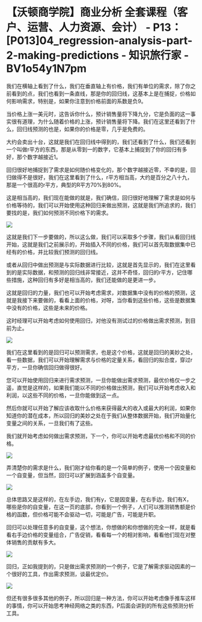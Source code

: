 # 【沃顿商学院】商业分析 全套课程（客户、运营、人力资源、会计） - P13：[P013]04_regression-analysis-part-2-making-predictions - 知识旅行家 - BV1o54y1N7pm

我们在横轴上看到了什么，我们在垂直轴上有价格，我们有单位的需求，除了你之前看到的点，我们也看到一条直线，那是你的回归线，这基本上是在捕捉，价格如何影响需求，特别是，如果你注意到价格前面的系数是负9。

当价格上涨一美元时，这告诉你什么，预计销售量将下降九分，它是负面的这一事实很有道理，为什么随着价格的上涨，预计销售量将下降。我们在这里还看到了什么，回归线预测的也是，如果你的价格是零，几乎是免费的。

大约会卖出十台，这就是我们在回归线中得到的，我们还看到了什么，我们还看到一个叫做r平方的东西，那是从零到一的数字，它基本上捕捉到了你的回归有多好，那个数字越接近1。

回归很好地捕捉到了需求是如何随价格变化的，那个数字越接近零，不幸的是，回归做得不是很好，我们在这里看到了什么，r平方相当高，大约是百分之八十九，那是一个很高的r平方，典型的R平方70%到80%。

这是相当高的，我们现在能做的就是，我们确信，回归很好地理解了需求是如何与价格等待的，我们可以开始使用这种回归来做出预测，这就是我们所追求的，我们要找的是，我们如何预测不同价格下的需求。

![](img/427f4ecd1b4f7da5fefda5cfa51759c1_1.png)

这就是我们下一步要做的，所以这么做，我们可以采取多个步骤，我们从看回归线开始，这就是我们之前展示的，开始插入不同的价格，我们可以首先取数据集中已经有的价格，并比较我们预测的回归线。

或者从回归中做出预测是与实际数据进行比较，这就是首先显示的，我们在这里看到的是实际数据，和预测的回归线非常接近，这并不奇怪，回归的r平方，记住哪些措施，这种回归有多好是相当高的，我们还能做的是更进一步。

这就是回归的力量，我们也可以开始考虑需求，对数据集中没有的价格的预测，这就是我接下来要做的，看看上面的价格，对呀，当你看到这些价格，这些是数据集中没有的价格，这些是未来的价格。

这时经理可以开始考虑如何使用回归，对他没有测试过的价格做出需求预测，到目前为止。

![](img/427f4ecd1b4f7da5fefda5cfa51759c1_3.png)

我们在这里看到的是回归可以预测需求，也是这个价格，这就是回归的美妙之处，看一些数据，我们可以开始理解需求与价格的定量关系，看回归的拟合度，穿过r平方，一旦你确信回归做得很好。

您可以开始使用回归来进行需求预测，一旦你能做出需求预测，最优价格仅一步之遥，直觉是这样的，如果我们能以不同的价格做出预测，我们可以开始考虑收入和利润，以这些不同的价格，一旦你能做到这一点。

然后你就可以开始了解应该收取什么价格来获得最大的收入或最大的利润，如果你知道你的潜在成本，所以回归的美妙之处在于我们从整体数据开始，我们开始量化变量之间的关系，一旦我们有了这些。

我们就开始考虑如何做出需求预测，下一个，你可以开始考虑最优价格和不同的价格。

![](img/427f4ecd1b4f7da5fefda5cfa51759c1_5.png)

弄清楚你的需求是什么，我们刚才给你看的是一个简单的例子，使用一个因变量和一个自变量，但当然，回归可以扩展到涵盖多个自变量。

![](img/427f4ecd1b4f7da5fefda5cfa51759c1_7.png)

总体思路又是这样的，在左手边，我们有y，它是因变量，在右手边，我们有X，哪些是你的自变量，在这一页的底部，你看到一个例子，人们可以推测销售额是价格的函数，但价格可能不会驱动一切，可能是广告，可能是升职。

回归可以处理任意多的自变量，这个想法，你想做的和你想做的完全一样，就是看看右手边价格的变量组合，广告促销，看看每一个的相对影响，看看他们现在对整体销售的贡献有多大。

![](img/427f4ecd1b4f7da5fefda5cfa51759c1_9.png)

回归，正如我提到的，只是做出需求预测的一个例子，它是了解需求驱动因素的一个很好的工具，作出需求预测，谈最优定价。

![](img/427f4ecd1b4f7da5fefda5cfa51759c1_11.png)

但还有很多很多其他的例子，所以回归是一种方法，你可以开始考虑像手推车这样的事情，你可以开始思考神经网络之类的东西，P后面会讲到的所有这些预测分析工具。
